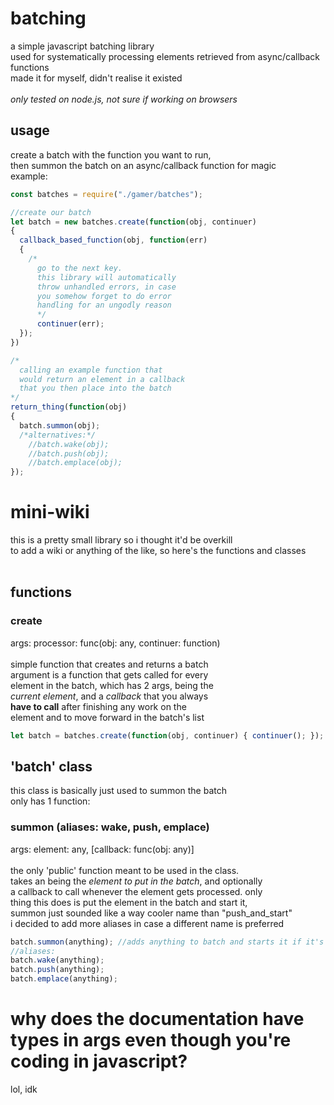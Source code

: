 # batching
a simple javascript batching library<br/>
used for systematically processing elements retrieved from async/callback functions<br/>
made it for myself, didn't realise it existed<br/>
<br/>
*only tested on node.js, not sure if working on browsers*<br/>

## usage
create a batch with the function you want to run,<br/>
then summon the batch on an async/callback function for magic<br/>
example:
```js
const batches = require("./gamer/batches");

//create our batch
let batch = new batches.create(function(obj, continuer)
{
  callback_based_function(obj, function(err)
  {
    /*
      go to the next key.
      this library will automatically
      throw unhandled errors, in case
      you somehow forget to do error
      handling for an ungodly reason
      */
      continuer(err);
  });
})

/*
  calling an example function that
  would return an element in a callback
  that you then place into the batch
*/
return_thing(function(obj)
{
  batch.summon(obj);
  /*alternatives:*/
    //batch.wake(obj);
    //batch.push(obj);
    //batch.emplace(obj);
});
```

# mini-wiki
this is a pretty small library so i thought it'd be overkill<br/>
to add a wiki or anything of the like, so here's the functions and classes<br/>
<br/>
## functions
### create
args: processor: func(obj: any, continuer: function)<br/>
<br/>
simple function that creates and returns a batch<br/>
argument is a function that gets called for every<br/>
element in the batch, which has 2 args, being the<br/>
*current element*, and a *callback* that you always<br/>
**have to call** after finishing any work on the<br/>
element and to move forward in the batch's list<br/>
```js
let batch = batches.create(function(obj, continuer) { continuer(); }); //always continues
```

## 'batch' class
this class is basically just used to summon the batch<br/>
only has 1 function:<br/>
### summon (aliases: wake, push, emplace)
args: element: any, [callback: func(obj: any)]<br/>
<br/>
the only 'public' function meant to be used in the class.<br/>
takes an being the *element to put in the batch*, and optionally<br/>
a callback to call whenever the element gets processed. only<br/>
thing this does is put the element in the batch and start it,<br/>
summon just sounded like a way cooler name than "push_and_start"<br/>
i decided to add more aliases in case a different name is preferred<br/>
```js
batch.summon(anything); //adds anything to batch and starts it if it's stopped
//aliases:
batch.wake(anything);
batch.push(anything);
batch.emplace(anything);
```

# why does the documentation have types in args even though you're coding in javascript?
lol, idk<br/>